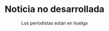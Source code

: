 ---
layout: ../../../layouts/LayoutMD.astro
title: Noticia no desarrollada
subtitle: Los periodistas están en huelga
topic: Sociales
description: No tiene nada, hay que sentarse a escribir
image: http://placekitten.com/g/350/350
---